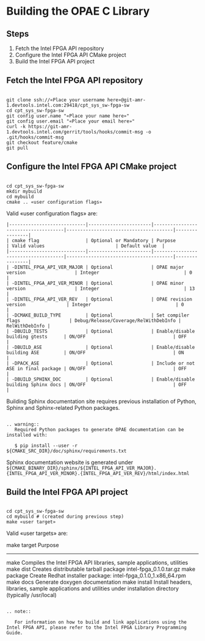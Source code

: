 Building the OPAE C Library
===========================

Steps
-----

1.  Fetch the Intel FPGA API repository
2.  Configure the Intel FPGA API CMake project
3.  Build the Intel FPGA API project

Fetch the Intel FPGA API repository
--------------------------------------

``` {.bash}

git clone ssh://«Place your username here»@git-amr-1.devtools.intel.com:29418/cpt_sys_sw-fpga-sw
cd cpt_sys_sw-fpga-sw
git config user.name "«Place your name here»"
git config user.email "«Place your email here»"
curl -k https://git-amr-1.devtools.intel.com/gerrit/tools/hooks/commit-msg -o .git/hooks/commit-msg
git checkout feature/cmake
git pull

```

Configure the Intel FPGA API CMake project
------------------------------------------

``` {.bash}

cd cpt_sys_sw-fpga-sw
mkdir mybuild
cd mybuild
cmake .. «user configuration flags»

```

Valid «user configuration flags» are:


```
|----------------------------|-----------------------|-------------------------------------|---------------------------------------|----------------|
| cmake flag                 | Optional or Mandatory | Purpose                             | Valid values                          | Default value  |
|----------------------------|-----------------------|-------------------------------------|---------------------------------------|----------------|
| -DINTEL_FPGA_API_VER_MAJOR | Optional              | OPAE major version                  | Integer                               | 0              |
| -DINTEL_FPGA_API_VER_MINOR | Optional              | OPAE minor version                  | Integer                               | 13             |
| -DINTEL_FPGA_API_VER_REV   | Optional              | OPAE revision version               | Integer                               | 0              |
| -DCMAKE_BUILD_TYPE         | Optional              | Set compiler flags                  | Debug/Release/Coverage/RelWithDebInfo | RelWithDebInfo |
| -DBUILD_TESTS              | Optional              | Enable/disable building gtests      | ON/OFF                                | OFF            |
| -DBUILD_ASE                | Optional              | Enable/disable building ASE         | ON/OFF                                | ON             |
| -DPACK_ASE                 | Optional              | Include or not ASE in final package | ON/OFF                                | OFF            |
| -DBUILD_SPHINX_DOC         | Optional              | Enable/disable building Sphinx docs | ON/OFF                                | OFF            |

```


Building Sphinx documentation site requires previous installation of Python,
Sphinx and Sphinx-related Python packages.


```eval_rst

.. warning::
   Required Python packages to generate OPAE documentation can be installed with:

   $ pip install --user -r ${CMAKE_SRC_DIR}/doc/sphinx/requirements.txt
```

Sphinx documentation website is generated under
`${CMAKE_BINARY_DIR}/sphinx/${INTEL_FPGA_API_VER_MAJOR}.{INTEL_FPGA_API_VER_MINOR}.{INTEL_FPGA_API_VER_REV}/html/index.html`

Build the Intel FPGA API project
--------------------------------

``` {.bash}

cd cpt_sys_sw-fpga-sw
cd mybuild # (created during previous step)
make «user target»

```

Valid «user targets» are:

  make target                Purpose
  -------------------------- --------------------------------------------------------------------------------------
  make                       Compiles the Intel FPGA API libraries, sample applications, utilities
  make dist                  Creates distributable tarball package intel-fpga_0.1.0.tar.gz
  make package               Create Redhat installer package: intel-fpga_0.1.0_1.x86_64.rpm
  make docs                  Generate doxygen documentation
  make install               Install headers, libraries, sample applications and utilities under installation directory (typically /usr/local)


```eval_rst

.. note::

   For information on how to build and link applications using the Intel FPGA API, please refer to the Intel FPGA Library Programming Guide.

```
